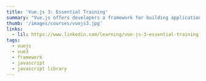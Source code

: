 ```yaml
---
title: 'Vue.js 3: Essential Training'
summary: "Vue.js offers developers a framework for building applications that lets them choose how deeply they want to apply the framework."
thumb: '/images/courses/vuejs3.jpg' 
links:
  - lil: https://www.linkedin.com/learning/vue-js-3-essential-training
tags:
  - vuejs
  - vue3
  - framework
  - javascript
  - javascript library
---
```

